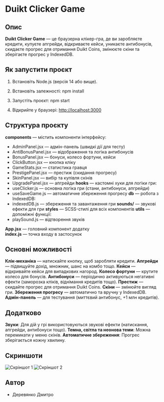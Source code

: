 # Duikt Clicker Game

## Опис

**Duikt Clicker Game** — це браузерна клікер-гра, де ви заробляєте кредити, купуєте апгрейди, відкриваєте кейси, уникаєте антибонусів, скидаєте прогрес для отримання Duikt Coins, змінюєте скіни та зберігаєте прогрес у IndexedDB.


## Як запустити проєкт

1. Встановіть Node.js (версія 14 або вище).

3. Встановіть залежності:
   npm install

4. Запустіть проєкт:
   npm start

5. Відкрийте у браузері: [http://localhost:3000](http://localhost:3000)


## Структура проєкту

**components** — містить компоненти інтерфейсу:
  - AdminPanel.jsx — адмін-панель (швидкі дії для тесту)
  - AntiBonusPanel.jsx — відображення та логіка антибонусів
  - BonusPanel.jsx — бонуси, колесо фортуни, кейси
  - ClickButton.jsx — кнопка кліку
  - GameStats.jsx — статистика гравця
  - PrestigePanel.jsx — престиж (скидання прогресу)
  - SkinPanel.jsx — вибір та купівля скінів
  - UpgradePanel.jsx — апгрейди
**hooks** — кастомні хуки для логіки гри:
  - useClicker.js — основна логіка гри (стани, антибонуси, апгрейди)
  - useSaveGame.js — автоматичне збереження прогресу
**db** — робота з IndexedDB:
  - indexedDB.js — збереження та завантаження гри
**sounds/** — звукові ефекти для гри
**styles** — SCSS-стилі для всіх компонентів
**utils** — допоміжні функції:
  - playSound.js — відтворення звуків

**App.jsx** — головний компонент додатку  
**index.js** — точка входу в застосунок


## Основні можливості

**Клік-механіка** — натискайте кнопку, щоб заробляти кредити.
**Апгрейди** — підвищуйте дохід, множник, шанс на комбо тощо.
**Кейси** — відкривайте кейси для випадкових нагород.
**Колесо фортуни** — крутите колесо для бонусів.
**Антибонуси** — періодично активуються негативні ефекти (заморозка кліків, віднімання кредитів тощо).
**Престиж** — скидайте прогрес для отримання Duikt Coins.
**Скіни** — змінюйте вигляд гри.
**Збереження прогресу** — автоматично та вручну у IndexedDB.
**Адмін-панель** — для тестування (миттєвий антибонус, +1 млн кредитів).


## Додатково

**Звуки**: Для дій у грі використовуються звукові ефекти (натискання, апгрейди, антибонуси тощо).
**Темна, світла та неонова теми**: Можна перемикати у меню скінів.
**Автоматичне збереження**: Прогрес зберігається кожну хвилину.


## Скриншоти

![Скріншот 1](screenshots/screenshot.png)
![Скріншот 2](screenshots/screenshot2.png)


## Автор

- Деревянко Дмитро


